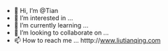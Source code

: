 - 👋 Hi, I’m @Tian
- 👀 I’m interested in ...
- 🌱 I’m currently learning ...
- 💞️ I’m looking to collaborate on ...
- 📫 How to reach me ...
htttp://www.liutianqing.com
<!---
monamour/monamour is a ✨ special ✨ repository because its `README.md` (this file) appears on your GitHub profile.
You can click the Preview link to take a look at your changes.
--->
